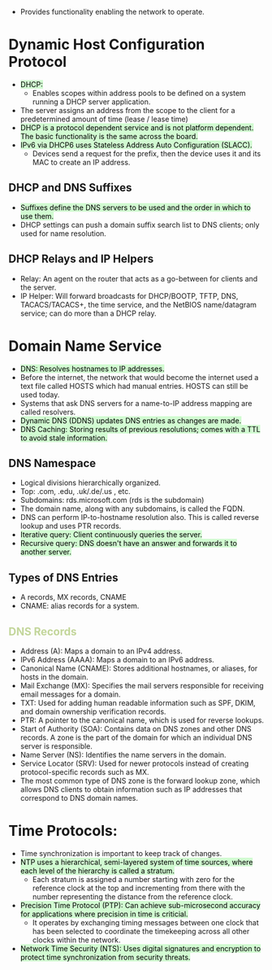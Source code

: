 - Provides functionality enabling the network to operate.

# Dynamic Host Configuration Protocol
- <mark style="background: #BBFABBA6;">DHCP:</mark>
	- Enables scopes within address pools to be defined on a system running a DHCP server application.
- The server assigns an address from the scope to the client for a predetermined amount of time (lease / lease time)
- <mark style="background: #BBFABBA6;">DHCP is a protocol dependent service and is not platform dependent. The basic functionality is the same across the board.</mark>
- <mark style="background: #BBFABBA6;">IPv6 via DHCP6 uses Stateless Address Auto Configuration (SLACC).</mark>
	- Devices send a request for the prefix, then the device uses it and its MAC to create an IP address.

## DHCP and DNS Suffixes
- <mark style="background: #BBFABBA6;">Suffixes define the DNS servers to be used and the order in which to use them.</mark>
- DHCP settings can push a domain suffix search list to DNS clients; only used for name resolution.

## DHCP Relays and IP Helpers
- Relay: An agent on the router that acts as a go-between for clients and the server.
- IP Helper: Will forward broadcasts for DHCP/BOOTP, TFTP, DNS, TACACS/TACACS+, the time service, and the NetBIOS name/datagram service; can do more than a DHCP relay.

# Domain Name Service
- <mark style="background: #BBFABBA6;">DNS: Resolves hostnames to IP addresses.</mark>
- Before the internet, the network that would become the internet used a text file called HOSTS which had manual entries. HOSTS can still be used today.
- Systems that ask DNS servers for a name-to-IP address mapping are called resolvers.
- <mark style="background: #BBFABBA6;">Dynamic DNS (DDNS) updates DNS entries as changes are made.</mark>
- <mark style="background: #BBFABBA6;">DNS Caching: Storing results of previous resolutions; comes with a TTL to avoid stale information.</mark>

## DNS Namespace
- Logical divisions hierarchically organized.
- Top: .com, .edu, .uk/.de/.us , etc.
- Subdomains: rds.microsoft.com (rds is the subdomain)
- The domain name, along with any subdomains, is called the FQDN.
- DNS can perform IP-to-hostname resolution also. This is called reverse lookup and uses PTR records.
- <mark style="background: #BBFABBA6;">Iterative query: Client continuously queries the server.</mark>
- <mark style="background: #BBFABBA6;">Recursive query: DNS doesn't have an answer and forwards it to another server.</mark>

## Types of DNS Entries
- A records, MX records, CNAME
- CNAME: alias records for a system.

## <font color="#c3d69b">DNS Records</font>
- Address (A): Maps a domain to an IPv4 address.
- IPv6 Address (AAAA): Maps a domain to an IPv6 address.
- Canonical Name (CNAME): Stores additional hostnames, or aliases, for hosts in the domain.
- Mail Exchange (MX): Specifies the mail servers responsible for receiving email messages for a domain.
- TXT: Used for adding human readable information such as SPF, DKIM, and domain ownership verification records.
- PTR: A pointer to the canonical name, which is used for reverse lookups.
- Start of Authority (SOA): Contains data on DNS zones and other DNS records. A zone is the part of the domain for which an individual DNS server is responsible.
- Name Server (NS): Identifies the name servers in the domain.
- Service Locator (SRV): Used for newer protocols instead of creating protocol-specific records such as MX.
- The most common type of DNS zone is the forward lookup zone, which allows DNS clients to obtain information such as IP addresses that correspond to DNS domain names. 

# Time Protocols:
- Time synchronization is important to keep track of changes.
- <mark style="background: #BBFABBA6;">NTP uses a hierarchical, semi-layered system of time sources, where each level of the hierarchy is called a stratum.</mark>
	- Each stratum is assigned a number starting with zero for the reference clock at the top and incrementing from there with the number representing the distance from the reference clock. 
- <mark style="background: #BBFABBA6;">Precision Time Protocol (PTP): Can achieve sub-microsecond accuracy for applications where precision in time is criticial.</mark>
	- It operates by exchanging timing messages between one clock that has been selected to coordinate the timekeeping across all other clocks within the network.
- <mark style="background: #BBFABBA6;">Network Time Security (NTS): Uses digital signatures and encryption to protect time synchronization from security threats.</mark>